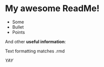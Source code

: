 # My awesome ReadMe!

- Some
- Bullet
- Points

And other **useful information**:

Text formatting matches .rmd

*YAY* 
